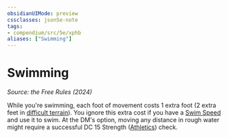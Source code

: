 ```yaml
---
obsidianUIMode: preview
cssclasses: json5e-note
tags:
- compendium/src/5e/xphb
aliases: ["Swimming"]
---
```

# Swimming
*Source: the Free Rules (2024)* 

While you're swimming, each foot of movement costs 1 extra foot (2 extra feet in [difficult terrain](difficult-terrain-xphb.md)). You ignore this extra cost if you have a [Swim Speed](swim-speed-xphb.md) and use it to swim. At the DM's option, moving any distance in rough water might require a successful DC 15 Strength ([Athletics](skills.md#Athletics)) check.